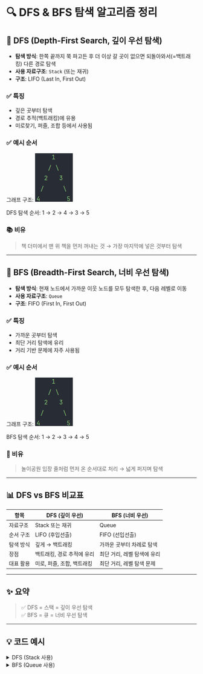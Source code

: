 # 🔍 DFS & BFS 탐색 알고리즘 정리

## 📌 DFS (Depth-First Search, 깊이 우선 탐색)

- **탐색 방식**: 한쪽 끝까지 쭉 파고든 후 더 이상 갈 곳이 없으면 되돌아와서(=백트래킹) 다른 경로 탐색
- **사용 자료구조**: `Stack` (또는 재귀)
- **구조**: LIFO (Last In, First Out)

### ✅ 특징
- 깊은 곳부터 탐색
- 경로 추적(백트래킹)에 유용
- 미로찾기, 퍼즐, 조합 등에서 사용됨

### ✅ 예시 순서
그래프 구조:
![img.png](img.png)

DFS 탐색 순서: 1 → 2 → 4 → 3 → 5


### 📚 비유
> 책 더미에서 맨 위 책을 먼저 꺼내는 것 → 가장 마지막에 넣은 것부터 탐색

---

## 📌 BFS (Breadth-First Search, 너비 우선 탐색)

- **탐색 방식**: 현재 노드에서 가까운 이웃 노드를 모두 탐색한 후, 다음 레벨로 이동
- **사용 자료구조**: `Queue`
- **구조**: FIFO (First In, First Out)

### ✅ 특징
- 가까운 곳부터 탐색
- 최단 거리 탐색에 유리
- 거리 기반 문제에 자주 사용됨

### ✅ 예시 순서
그래프 구조:
![img.png](img.png)

BFS 탐색 순서: 1 → 2 → 3 → 4 → 5


### 🎫 비유
> 놀이공원 입장 줄처럼 먼저 온 순서대로 처리 → 넓게 퍼지며 탐색

---

## 📊 DFS vs BFS 비교표

| 항목         | DFS (깊이 우선)                | BFS (너비 우선)                |
|--------------|-------------------------------|-------------------------------|
| 자료구조     | Stack 또는 재귀               | Queue                         |
| 순서 구조    | LIFO (후입선출)                | FIFO (선입선출)               |
| 탐색 방식    | 깊게 → 백트래킹               | 가까운 곳부터 차례로 탐색     |
| 장점         | 백트래킹, 경로 추적에 유리     | 최단 거리, 레벨 탐색에 유리   |
| 대표 활용    | 미로, 퍼즐, 조합, 백트래킹     | 최단 거리, 레벨 탐색 문제     |

---

## ✨ 요약

> ✅ DFS = 스택 = 깊이 우선 탐색  
> ✅ BFS = 큐 = 너비 우선 탐색

---

## 💡 코드 예시

<details>
<summary>DFS (Stack 사용)</summary>

```java
Stack<Integer> stack = new Stack<>();
stack.push(start);
visited[start] = true;

while (!stack.isEmpty()) {
    int current = stack.pop();
    for (int i = 0; i < graph.length; i++) {
        if (!visited[i] && graph[current][i]) {
            visited[i] = true;
            stack.push(i);
        }
    }
}
```   
</details>

<details> <summary>BFS (Queue 사용)</summary>

```java
Queue<Integer> queue = new LinkedList<>();
queue.offer(start);
visited[start] = true;

while (!queue.isEmpty()) {
    int current = queue.poll();
    for (int i = 0; i < graph.length; i++) {
        if (!visited[i] && graph[current][i]) {
            visited[i] = true;
            queue.offer(i);
        }
    }
}
```
</details> 